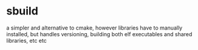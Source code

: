 # sbuild
a simpler and alternative to cmake, however libraries have to manually installed, but handles versioning, building both elf executables and shared libraries, etc etc
